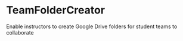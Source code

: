 # TeamFolderCreator
Enable instructors to create Google Drive folders for student teams to collaborate 
